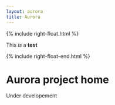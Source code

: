 ```yaml
---
layout: aurora
title: Aurora
---
```


{% include right-float.html %}

This *is* a **test**

{% include right-float-end.html %}

# Aurora project home

Under developement

<div class="clearfloat"></div>